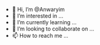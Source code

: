 - 👋 Hi, I’m @Anwaryim
- 👀 I’m interested in ...
- 🌱 I’m currently learning ...
- 💞️ I’m looking to collaborate on ...
- 📫 How to reach me ...

<!---
Anwaryim/Anwaryim is a ✨ special ✨ repository because its `README.md` (this file) appears on your GitHub profile.
You can click the Preview link to take a look at your changes.
--->
